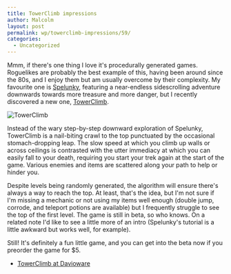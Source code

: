 ```yaml
---
title: TowerClimb impressions
author: Malcolm
layout: post
permalink: wp/towerclimb-impressions/59/
categories:
  - Uncategorized
---
```

Mmm, if there's one thing I love it's procedurally generated games. Roguelikes are probably the best example of this, having been around since the 80s, and I enjoy them but am usually overcome by their complexity. My favourite one is [Spelunky][1], featuring a near-endless sidescrolling adventure downwards towards more treasure and more danger, but I recently discovered a new one, [TowerClimb][2].

![TowerClimb](towerclimb.png)

Instead of the wary step-by-step downward exploration of Spelunky, TowerClimb is a nail-biting crawl to the top punctuated by the occasional stomach-dropping leap. The slow speed at which you climb up walls or across ceilings is contrasted with the utter immediacy at which you can easily fall to your death, requiring you start your trek again at the start of the game. Various enemies and items are scattered along your path to help or hinder you.

Despite levels being randomly generated, the algorithm will ensure there's always a way to reach the top. At least, that's the idea, but I'm not sure if I'm missing a mechanic or not using my items well enough (double jump, corrode, and teleport potions are available) but I frequently struggle to see the top of the first level. The game is still in beta, so who knows. On a related note I'd like to see a little more of an intro (Spelunky's tutorial is a little awkward but works well, for example).

Still! It's definitely a fun little game, and you can get into the beta now if you preorder the game for $5.

  * [TowerClimb at Davioware][2]

 [1]: http://spelunkyworld.com/original.html
 [2]: http://www.davioware.com/index.php?page=2